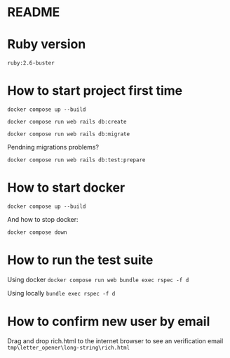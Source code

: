# README

# Ruby version
``` ruby:2.6-buster ```

# How to start project first time

``` docker compose up --build ```

``` docker compose run web rails db:create ```

``` docker compose run web rails db:migrate ```

Pendning migrations problems?

``` docker compose run web rails db:test:prepare ```

# How to start docker

``` docker compose up --build ```

And how to stop docker:

``` docker compose down ```

# How to run the test suite

Using docker
``` docker compose run web bundle exec rspec -f d ```

Using locally
``` bundle exec rspec -f d ```

# How to confirm new user by email

Drag and drop rich.html to the internet browser to see an verification email
``` tmp\letter_opener\long-string\rich.html ```


